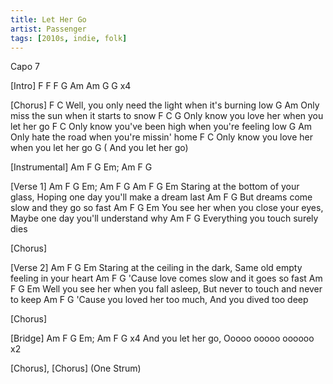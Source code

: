 ```yaml
---
title: Let Her Go
artist: Passenger
tags: [2010s, indie, folk]
---
```

Capo 7

[Intro] F F F G Am Am G G x4

[Chorus]
                        F                           C
Well, you only need the light when it's burning low
              G                       Am
Only miss the sun when it starts to snow
               F                           C       G
Only know you love her when you let her go
                      F                            C
Only know you've been high when you're feeling low
              G                          Am
Only hate the road when you're missin' home
               F                           C
Only know you love her when you let her go
G
(  And you let her go)

[Instrumental] Am   F   G   Em; Am   F   G

[Verse 1] Am   F   G   Em; Am   F   G
Am                            F              G                          Em
Staring at the bottom of your glass, Hoping one day you'll make a dream last
                  Am              F          G
But dreams come slow and they go so fast
    Am                          F          G                         Em
You see her when you close your eyes, Maybe one day you'll understand why
               Am            F        G
Everything you touch surely dies

[Chorus]

[Verse 2]
Am                            F              G                     Em
Staring at the ceiling in the dark, Same old empty feeling in your heart
                    Am              F       G
'Cause love comes slow and it goes so fast
         Am                      F                  G                  Em
Well you see her when you fall asleep, But never to touch and never to keep
                         Am                   F        G
'Cause you loved her too much, And you dived too deep

[Chorus]


[Bridge] Am   F   G   Em; Am   F   G  x4
And you let her go, Ooooo ooooo oooooo x2

[Chorus], [Chorus] (One Strum)